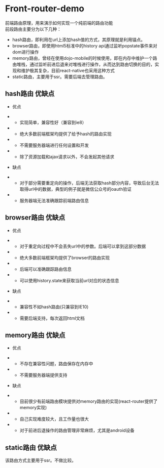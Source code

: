 # Front-router-demo
前端路由原理，用来演示如何实现一个纯前端的路由功能 <br/>
前段路由主要分为以下几种：
- hash路由，即利用在url上添加hash值的方式，其原理就是利用锚点。
- browser路由，即使用html5标准中的history api通过监听popstate事件来对dom进行操作
- memory路由，曾经在使用dojo-mobile的时候使用，即在内存中维护一个路由堆栈，通过监听前进后退来对堆栈进行操作，从而达到路由切换的目的，实现和维护极其复杂，目前react-native也采用这种方式
- static路由，主要用于ssr。需要后端去管理路由。

## hash路由 优缺点
- 优点
 - - 实现简单，兼容性好（兼容到ie8）
 - - 绝大多数前端框架均提供了给予hash的路由实现
 - - 不需要服务器端进行任何设置和开发
 - - 除了资源加载和ajax请求以外，不会发起其他请求
 
- 缺点
 - - 对于部分需要重定向的操作，后端无法获取hash部分内容，导致后台无法取得url中的数据，典型的例子就是微信公众号的oauth验证
 - - 服务器端无法准确跟踪前端路由信息

## browser路由 优缺点
- 优点
 - - 对于重定向过程中不会丢失url中的参数。后端可以拿到这部分数据
 - - 绝大多数前端框架均提供了browser的路由实现
 - - 后端可以准确跟踪路由信息
 - - 可以使用history.state来获取当前url对应的状态信息

- 缺点 
 - - 兼容性不如hash路由(只兼容到IE10)
 - - 需要后端支持，每次返回html文档

## memory路由 优缺点
- 优点
 - - 不存在兼容性问题，路由保存在内存中
 - - 不需要服务器端提供支持

- 缺点
 - - 目前很少有前端路由模块提供对memory路由的实现(react-router提供了memory实现)
 - - 自己实现难度较大，且工作量也很大
 - - 对于前进后退操作的路由管理非常麻烦，尤其是android设备
 
## static路由 优缺点
该路由方式主要用于ssr。不做比较。
